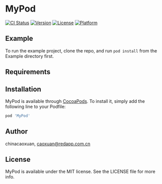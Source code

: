 # MyPod

[![CI Status](http://img.shields.io/travis/chinacaoxuan/MyPod.svg?style=flat)](https://travis-ci.org/chinacaoxuan/MyPod)
[![Version](https://img.shields.io/cocoapods/v/MyPod.svg?style=flat)](http://cocoapods.org/pods/MyPod)
[![License](https://img.shields.io/cocoapods/l/MyPod.svg?style=flat)](http://cocoapods.org/pods/MyPod)
[![Platform](https://img.shields.io/cocoapods/p/MyPod.svg?style=flat)](http://cocoapods.org/pods/MyPod)

## Example

To run the example project, clone the repo, and run `pod install` from the Example directory first.

## Requirements

## Installation

MyPod is available through [CocoaPods](http://cocoapods.org). To install
it, simply add the following line to your Podfile:

```ruby
pod 'MyPod'
```

## Author

chinacaoxuan, caoxuan@redapp.com.cn

## License

MyPod is available under the MIT license. See the LICENSE file for more info.
